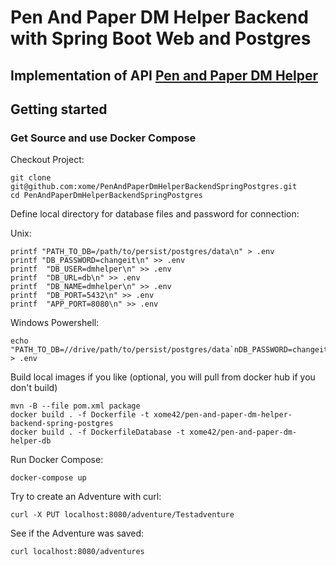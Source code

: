 # Pen And Paper DM Helper Backend with Spring Boot Web and Postgres
## Implementation of API [Pen and Paper DM Helper](https://github.com/xome/PenAndPaperHelperOpenApi)

## Getting started
### Get Source and use Docker Compose 

Checkout Project:
```shell
git clone git@github.com:xome/PenAndPaperDmHelperBackendSpringPostgres.git
cd PenAndPaperDmHelperBackendSpringPostgres
```

Define local directory for database files and password for connection:

Unix:
```shell
printf "PATH_TO_DB=/path/to/persist/postgres/data\n" > .env
printf "DB_PASSWORD=changeit\n" >> .env
printf  "DB_USER=dmhelper\n" >> .env
printf  "DB_URL=db\n" >> .env
printf  "DB_NAME=dmhelper\n" >> .env
printf  "DB_PORT=5432\n" >> .env
printf  "APP_PORT=8080\n" >> .env
```

Windows Powershell:
```shell
echo "PATH_TO_DB=//drive/path/to/persist/postgres/data`nDB_PASSWORD=changeit`nDB_USER=dmhelper`nDB_URL=db`nDB_NAME=dmhelper`nDB_PORT=5432`nAPP_PORT=8080`n`" > .env
```

Build local images if you like (optional, you will pull from docker hub if you don't build)
```shell
mvn -B --file pom.xml package
docker build . -f Dockerfile -t xome42/pen-and-paper-dm-helper-backend-spring-postgres
docker build . -f DockerfileDatabase -t xome42/pen-and-paper-dm-helper-db
```

Run Docker Compose:
```shell
docker-compose up
```

Try to create an Adventure with curl:
```shell
curl -X PUT localhost:8080/adventure/Testadventure
```

See if the Adventure was saved:
```shell
curl localhost:8080/adventures
```

